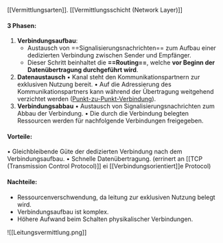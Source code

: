 [[Vermittlungsarten]].
[[Vermittlungsschicht (Network Layer)]]

#### 3 Phasen:
1. **Verbindungsaufbau**: 
	- Austausch von ==Signalisierungsnachrichten== zum Aufbau einer dedizierten Verbindung zwischen Sender und Empfänger.
	- Dieser Schritt beinhaltet die **==Routing==**, welche **vor Beginn der Datenübertragung durchgeführt wird**.
2. **Datenaustausch**
	• Kanal steht den Kommunikationspartnern zur exklusiven Nutzung bereit.
	• Auf die Adressierung des Kommunikationspartners kann während der Übertragung weitgehend verzichtet werden (<u>Punkt-zu-Punkt-Verbindung</u>).
3. **Verbindungsabbau**
• Austausch von Signalisierungsnachrichten zum Abbau der Verbindung.
• Die durch die Verbindung belegten Ressourcen werden für nachfolgende Verbindungen freigegeben.

#### Vorteile:
• Gleichbleibende Güte der dedizierten Verbindung nach dem Verbindungsaufbau.
• Schnelle Datenübertragung.
(errinert an [[TCP (Transmission Control Protocol)]] ei [[Verbindungsorientiert]]e Protocol)
#### Nachteile:
- Ressourcenverschwendung, da leitung zur exklusiven Nutzung belegt wird.
- Verbindungsaufbau ist komplex.
- Höhere Aufwand beim Schalten physikalischer Verbindungen.


![[Leitungsvermittlung.png]]